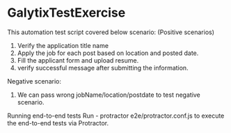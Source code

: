 # GalytixTestExercise

This automation test script covered below scenario: (Positive scenarios)
1. Verify the application title name
2. Apply the job for each post based on location and posted date.
3. Fill the applicant form and upload resume.
4. verify successful message after submitting the information.

Negative scenario:
1. We can pass wrong jobName/location/postdate to test negative scenario. 

Running end-to-end tests
Run -  protractor e2e/protractor.conf.js to execute the end-to-end tests via Protractor.
